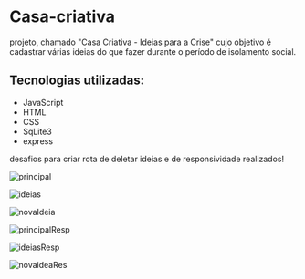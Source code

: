 # Casa-criativa
projeto, chamado "Casa Criativa - Ideias para a Crise" cujo objetivo é cadastrar várias ideias do que fazer durante o período de isolamento social.

## Tecnologias utilizadas: 
- JavaScript
- HTML
- CSS
- SqLite3
- express

desafios para criar rota de deletar ideias e de responsividade realizados!

![principal](https://user-images.githubusercontent.com/56658900/78091237-a9ddc100-73a2-11ea-873a-0f793f8f0177.png)

![ideias](https://user-images.githubusercontent.com/56658900/78091251-b19d6580-73a2-11ea-80cc-d74d8a9106b9.png)

![novaIdeia](https://user-images.githubusercontent.com/56658900/78091259-b5c98300-73a2-11ea-90fe-b100de02541c.png)



![principalResp](https://user-images.githubusercontent.com/56658900/78091280-c11cae80-73a2-11ea-92cf-72df6aa2860a.png)

![ideiasResp](https://user-images.githubusercontent.com/56658900/78091299-c8dc5300-73a2-11ea-96ec-60120e3b7825.png)

![novaideaRes](https://user-images.githubusercontent.com/56658900/78091303-cbd74380-73a2-11ea-921d-700a5a4996e7.png)
